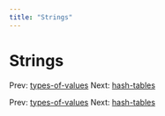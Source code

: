```yaml
---
title: "Strings"
---
```


# Strings

Prev: [types-of-values](types-of-values.md)
Next: [hash-tables](hash-tables.md)

Prev: [types-of-values](types-of-values.md)
Next: [hash-tables](hash-tables.md)
